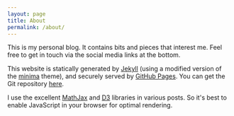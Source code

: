 ```yaml
---
layout: page
title: About
permalink: /about/
---
```


This is my personal blog. It contains bits and pieces that interest me. Feel
free to get in touch via the social media links at the bottom.

This website is statically generated by [Jekyll][jekyll] (using a modified
version of the [minima][minima] theme), and securely served by [GitHub
Pages][ghpages]. You can get the Git repository [here][repo].

I use the excellent [MathJax][mathjax] and [D3][d3js] libraries in various
posts. So it's best to enable JavaScript in your browser for optimal rendering.


[jekyll]:    https://jekyllrb.com
[minima]:    https://github.com/jekyll/minima
[ghpages]:   https://pages.github.com/
[repo]:      https://github.com/alifwahid/alifwahid.github.io
[mathjax]:   https://www.mathjax.org/
[d3js]:      https://d3js.org/
